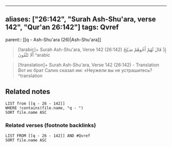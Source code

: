 
---
aliases: ["26:142", "Surah Ash-Shu'ara, verse 142", "Qur'an 26:142"]
tags: Qvref
---

parent:: [[q - Ash-Shu'ara (26)|Ash-Shu'ara]]

> [!arabic]+ Surah Ash-Shu'ara, Verse 142 (26:142)
> <span class="quran-arabic">إِذْ قَالَ لَهُمْ أَخُوهُمْ صَـٰلِحٌ أَلَا تَتَّقُونَ</span>
^arabic

> [!translation]+ Surah Ash-Shu'ara, Verse 142 (26:142) - Translation
> Вот их брат Салих сказал им: «Неужели вы не устрашитесь?
^translation



## Related notes
```dataview
LIST from [[q - 26 - 142]]
WHERE !contains(file.name, "q - ")
SORT file.name ASC
```

### Related verses (footnote backlinks)
```dataview
LIST FROM [[q - 26 - 142]] AND #Qvref
SORT file.name ASC
```

